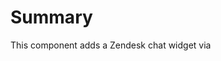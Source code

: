 # Summary

This component adds a Zendesk chat widget via <script> tag to any page the componet is added to 

WARNING: If you add this to a specific site, it will stay on the page until the browser reloads onto a page that does not load this widget. For example, if a section of the plugin is using `react-router-dom`, and the widget is loaded onto one specific route, it will not go away when a new route is taken since the page is not reloaded

## Usage

```tsx
import React from 'react';
import { ZendeskChat } from '@automattic/jetpack-components';

const ExampleComponent = () => (
	<ZendeskChat />
);
```

## Props

None

Because the chat is conditionally rendered based on Date and Time, no props are needed in order to render correctly.
  
## Note

There is a wpcom/v2 API endpoint `/presales/chat?group=jp_presales` that returns whether or not chat is available at this time. This should be used when determining whether or not to render this component.